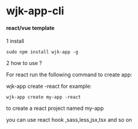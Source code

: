 # wjk-app-cli

#### react/vue template 
 1 install 
 
 ```
 sudo npm install wjk-app -g
 ```
 
 2 how to use ?
 
For react run the following command to create app:

wjk-app create <your project name> -react for example:

```
wjk-app create my-app -react
``` 

to create a react project named my-app

you can use react hook ,sass,less,jsx,tsx and so on
